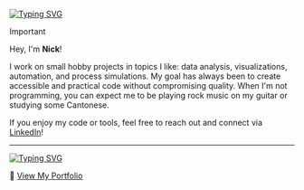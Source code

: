 [![Typing SVG](https://readme-typing-svg.demolab.com?font=IBM+Plex+Mono&weight=500&size=30&duration=6000&pause=1000&color=F7F7F7&width=435&lines=About+Me%3A)](https://git.io/typing-svg)

> [!IMPORTANT]
> Hey, I'm **Nick**!
>
> I work on small hobby projects in topics I like: data analysis, visualizations, automation, and process simulations. My goal has always been to create accessible and practical code without compromising quality. When I'm not programming, you can expect me to be playing rock music on my guitar or studying some Cantonese. <br>
> 
> If you enjoy my code or tools, feel free to reach out and connect via [LinkedIn](https://www.linkedin.com/in/nicholas-tyler-louie/)!

---

[![Typing SVG](https://readme-typing-svg.demolab.com?font=IBM+Plex+Mono&weight=500&size=30&duration=6000&pause=1000&color=F7F7F7&width=435&lines=My+Portfolio%3A)](https://git.io/typing-svg)

🔗 [View My Portfolio](https://github.com/1-icenine/Portfolio)

